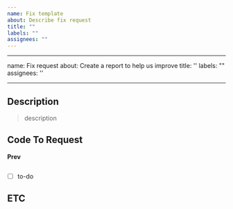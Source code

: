 ```yaml
---
name: Fix template
about: Describe fix request
title: ""
labels: ""
assignees: ""
---
```


---

name: Fix request
about: Create a report to help us improve
title: ''
labels: ""
assignees: ''

---

## Description

> description

## Code To Request

**Prev**

```java

```

- [ ] to-do

## ETC
